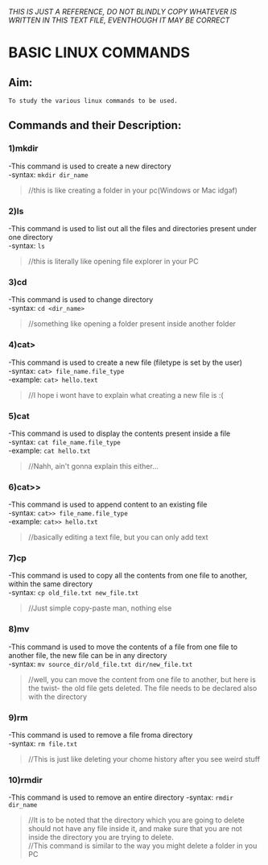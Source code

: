 *THIS IS JUST A REFERENCE, DO NOT BLINDLY COPY WHATEVER IS WRITTEN
  IN THIS TEXT FILE, EVENTHOUGH IT MAY BE CORRECT*

#             BASIC LINUX COMMANDS

## Aim:
    To study the various linux commands to be used.

## Commands and their Description:

### 1)mkdir
-This command is used to create a new directory  
-syntax: ``mkdir dir_name`` 
> //this is like creating a folder in your pc(Windows or Mac idgaf)  
 

### 2)ls
-This command is used to list out all the files and directories present under one directory  
-syntax: ``ls``  
> //this is literally like opening file explorer in your PC  


### 3)cd
-This command is used to change directory  
-syntax: ``cd <dir_name>`` 
> //something like opening a folder present inside another folder  
 

### 4)cat>
-This command is used to create a new file (filetype is set by the user)  
-syntax: ``cat> file_name.file_type``  
-example: ``cat> hello.text``
> //I hope i wont have to explain what creating a new file is :(  
  

### 5)cat
-This command is used to display the contents present inside a file  
-syntax: ``cat file_name.file_type``  
-example: ``cat hello.txt``  
> //Nahh, ain't gonna explain this either...  


### 6)cat>>
-This command is used to append content to an existing file  
-syntax: ``cat>> file_name.file_type``  
-example: ``cat>> hello.txt``  
> //basically editing a text file, but you can only add text  

### 7)cp
-This command is used to copy all the contents from one file to another, within the same directory  
-syntax: ``cp old_file.txt new_file.txt``  
> //Just simple copy-paste man, nothing else  

### 8)mv
-This command is used to move the contents of a file from one file to another file, the new file can be in any directory  
-syntax: ``mv source_dir/old_file.txt dir/new_file.txt``  
> //well, you can move the content from one file to another, but here is the twist- the old file gets deleted. The file needs to be declared also with the directory  

### 9)rm
-This command is used to remove a file froma directory  
-syntax: ``rm file.txt``
> //This is just like deleting your chome history after you see weird stuff  

### 10)rmdir
-This command is used to remove an entire directory
-syntax: ``rmdir dir_name``
> //It is to be noted that the directory which you are going to delete should not have any file inside it, and make sure that you are not inside the directory you are trying to delete.  
> //This command is similar to the way you might delete a folder in you PC  
